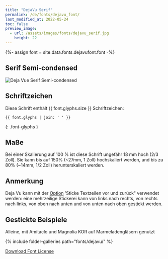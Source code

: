 ```yaml
---
title: "DejaVu Serif"
permalink: /de/fonts/dejavu_font/
last_modified_at: 2022-05-24
toc: false
preview_image:
  - url: /assets/images/fonts/dejavu_serif.jpg
    height: 22
---
```

{%- assign font = site.data.fonts.dejavufont.font -%}
## Serif Semi-condensed

![Deja Vue Serif Semi-condensed](/assets/images/fonts/dejavu_serif.jpg)

## Schriftzeichen

Diese Schrift enthält  {{ font.glyphs.size }} Schriftzeichen:

```
{{ font.glyphs | join: ' ' }}
```
{: .font-glyphs }


## Maße

Bei einer Skalierung auf 100 % ist diese Schrift ungefähr 18 mm hoch (2/3 Zoll).
Sie kann bis auf 150% (~27mm, 1 Zoll) hochskaliert werden, und bis zu 80% (~14mm, 1/2 Zoll) herunterskaliert werden.


 
## Anmerkung

Deja Vu kann mit der [Option](https://inkstitch.org/de/docs/lettering/#optionen) 'Sticke Textzeilen vor und zurück" verwendet werden: eine mehrzeilige Stickerei kann von links nach rechts, von rechts nach links, von oben nach unten und von unten nach oben gestickt werden.

## Gestickte Beispiele

Alleine, mit Amitaclo und Magnolia KOR auf Marmeladengläsern genutzt

{% include folder-galleries path="fonts/dejavu/" %}


[Download Font License](https://github.com/inkstitch/inkstitch/tree/main/fonts/dejavufont/LICENSE)
